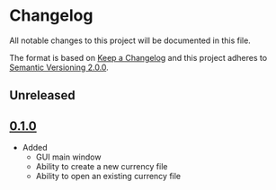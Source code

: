 # Changelog
All notable changes to this project will be documented in this file.

The format is based on [Keep a Changelog][1] and this project adheres to [Semantic Versioning 2.0.0][2].

## Unreleased

## [0.1.0](https://github.com/olivertwistor/currency-manager/releases/tag/v0.1.0)
* Added
    * GUI main window
    * Ability to create a new currency file
    * Ability to open an existing currency file

[1]: https://keepachangelog.com/en/1.0.0/
[2]: https://semver.org/
